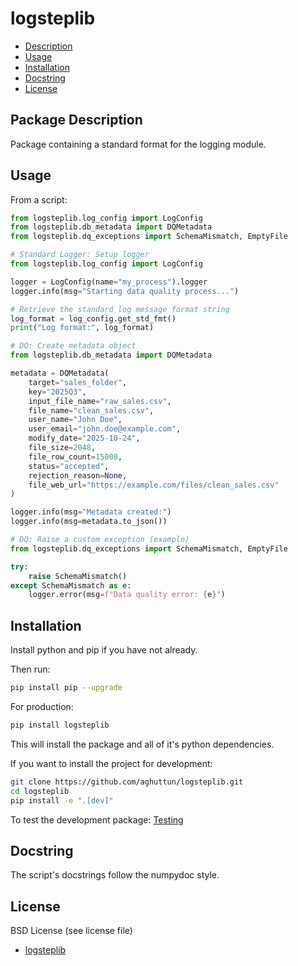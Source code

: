 # logsteplib

- [Description](#package-description)
- [Usage](#usage)
- [Installation](#installation)
- [Docstring](#docstring)
- [License](#license)

## Package Description

Package containing a standard format for the logging module.

## Usage

From a script:

```python
from logsteplib.log_config import LogConfig
from logsteplib.db_metadata import DQMetadata
from logsteplib.dq_exceptions import SchemaMismatch, EmptyFile
```

```python
# Standard Logger: Setup logger
from logsteplib.log_config import LogConfig

logger = LogConfig(name="my_process").logger
logger.info(msg="Starting data quality process...")
```

```python
# Retrieve the standard log message format string
log_format = log_config.get_std_fmt()
print("Log format:", log_format)
```

```python
# DQ: Create metadata object
from logsteplib.db_metadata import DQMetadata

metadata = DQMetadata(
    target="sales_folder",
    key="2025Q3",
    input_file_name="raw_sales.csv",
    file_name="clean_sales.csv",
    user_name="John Doe",
    user_email="john.doe@example.com",
    modify_date="2025-10-24",
    file_size=2048,
    file_row_count=15000,
    status="accepted",
    rejection_reason=None,
    file_web_url="https://example.com/files/clean_sales.csv"
)

logger.info(msg="Metadata created:")
logger.info(msg=metadata.to_json())
```

```python
# DQ: Raise a custom exception (example)
from logsteplib.dq_exceptions import SchemaMismatch, EmptyFile

try:
    raise SchemaMismatch()
except SchemaMismatch as e:
    logger.error(msg=f"Data quality error: {e}")
```

## Installation

Install python and pip if you have not already.

Then run:

```bash
pip install pip --upgrade
```

For production:

```bash
pip install logsteplib
```

This will install the package and all of it's python dependencies.

If you want to install the project for development:

```bash
git clone https://github.com/aghuttun/logsteplib.git
cd logsteplib
pip install -e ".[dev]"
```

To test the development package: [Testing](#testing)

## Docstring

The script's docstrings follow the numpydoc style.

## License

BSD License (see license file)

- [logsteplib](#logsteplib)
